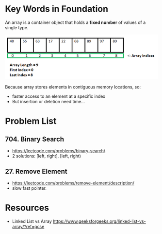 # Key Words in Foundation
An array is a container object that holds a **fixed number** of values of a single type.

<img src='Pictures/Arrays-1.png' title='Array1' width='' alt='Array1' />

Because array stores elements in contiguous memory locations, so:

- faster access to an element at a specific index
- But insertion or deletion need time...

# Problem List
## 704. Binary Search
- https://leetcode.com/problems/binary-search/
- 2 solutions: [left, right], [left, right)

## 27.  Remove Element
- https://leetcode.com/problems/remove-element/description/
- slow fast pointer.

# Resources
- Linked List vs Array
https://www.geeksforgeeks.org/linked-list-vs-array/?ref=gcse 